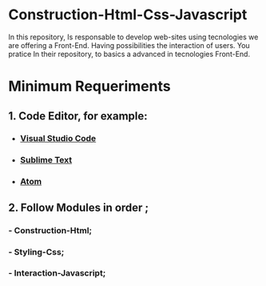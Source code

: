 # Construction-Html-Css-Javascript
 In this repository, Is responsable to develop web-sites using tecnologies we are offering a Front-End. Having possibilities the interaction of users. You pratice In their repository, to basics a advanced in tecnologies Front-End.

# Minimum Requeriments

## 1. Code Editor, for example:
- ### [Visual Studio Code](https://code.visualstudio.com/)
- ### [Sublime Text](https://www.sublimetext.com/)
- ### [Atom](https://atom-editor.cc/)

## 2. Follow Modules in order ; 
### - Construction-Html;
### - Styling-Css;
### - Interaction-Javascript;
